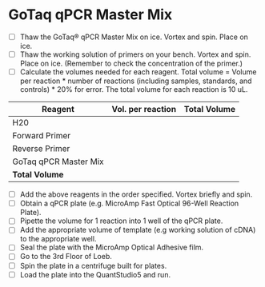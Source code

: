 # GoTaq qPCR Master Mix

- [ ]	Thaw the GoTaq® qPCR Master Mix on ice. Vortex and spin. Place on ice.
- [ ]	Thaw the working solution of primers on your bench. Vortex and spin. Place on ice. (Remember to check the concentration of the primer.)
- [ ] Calculate the volumes needed for each reagent. Total volume = Volume per reaction * number of reactions (including samples, standards, and controls) * 20% for error. The total volume for each reaction is 10 uL.

| Reagent | Vol. per reaction | Total Volume |
| --- | --- | --- |
| H20 | | |
| Forward Primer | | |
| Reverse Primer | | |
| GoTaq qPCR Master Mix | | |
| **Total Volume** | | |

- [ ] Add the above reagents in the order specified. Vortex briefly and spin.
- [ ] Obtain a qPCR plate (e.g. MicroAmp Fast Optical 96-Well Reaction Plate).
- [ ] Pipette the volume for 1 reaction into 1 well of the qPCR plate. 
- [ ] Add the appropriate volume of template (e.g working solution of cDNA) to the appropriate well.
- [ ] Seal the plate with the MicroAmp Optical Adhesive film.
- [ ] Go to the 3rd Floor of Loeb.
- [ ] Spin the plate in a centrifuge built for plates.
- [ ] Load the plate into the QuantStudio5 and run.
